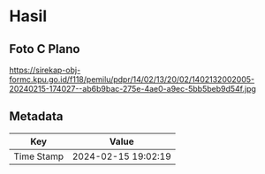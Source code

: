 # Hasil

## Foto C Plano

https://sirekap-obj-formc.kpu.go.id/f118/pemilu/pdpr/14/02/13/20/02/1402132002005-20240215-174027--ab6b9bac-275e-4ae0-a9ec-5bb5beb9d54f.jpg


## Metadata

| Key        | Value               |
| ---------- | ------------------- |
| Time Stamp | 2024-02-15 19:02:19 |



